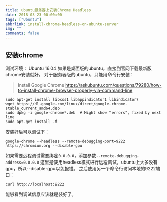 ```yaml
---
title: ubuntu服务器上安装Chrome Headless
date: 2018-03-23 00:00:00
tags: ["Ubuntu"]
abbrlink: install-chrome-headless-on-ubuntu-server
img: ""
comments: false
---
```


## 安装chrome
测试环境： Ubuntu 16.04
如果是桌面版的ubuntu，直接到官网下载最新版chrome安装就好。
对于服务器版的ubuntu，只能用命令行安装：
> Install Google Chrome
> https://askubuntu.com/questions/79280/how-to-install-chrome-browser-properly-via-command-line

```
sudo apt-get install libxss1 libappindicator1 libindicator7
wget https://dl.google.com/linux/direct/google-chrome-stable_current_amd64.deb
sudo dpkg -i google-chrome*.deb  # Might show "errors", fixed by next line
sudo apt-get install -f
```

安装好后可以测试下：


```
google-chrome --headless --remote-debugging-port=9222 https://chromium.org --disable-gpu
```

如果需要远程调试需要绑定`0.0.0.0`，添加参数`--remote-debugging-address=0.0.0.0`
这里是使用headless模式进行远程调试，ubuntu上大多没有gpu，所以--disable-gpu以免报错。
之后使用另一个命令行访问本地的9222端口：
```
curl http://localhost:9222
```
能够看到调试信息应该就是装好了。

